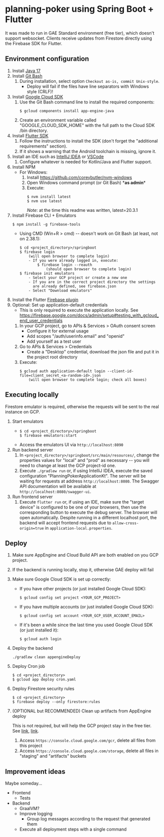 # planning-poker using Spring Boot + Flutter

It was made to run in GAE Standard environment (free tier), which doesn't
support websocket. Clients receive updates from Firestore directly using
the Firebase SDK for Flutter.



## Environment configuration

1. Install [Java 17](https://adoptium.net/?variant=openjdk17)
2. Install [Git Bash](https://git-scm.com/download)
    1. During installation, select option `Checkout as-is, commit
       Unix-style`.
        * Deploy will fail if the files have line separators with
          Windows style (CRLF)!
3. Install [Google Cloud SDK](https://cloud.google.com/sdk/docs/install)
    1. Use the Git Bash command line to install the required components:
        ```
        $ gcloud components install app-engine-java
        ```
    2. Create an environment variable called "GOOGLE_CLOUD_SDK_HOME" with the full
       path to the Cloud SDK /bin directory.
4. Install [Flutter SDK](https://docs.flutter.dev/get-started/install)
    1. Follow the instructions to install the SDK (don't forget the "additional
       requirements" section).
    2. If it shows a warning that the Android toolchain is missing, ignore it.
5. Install an IDE such as [IntelliJ IDEA](https://www.jetbrains.com/idea/download/)
   or [VSCode](https://code.visualstudio.com/)
    1. Configure whatever is needed for Kotlin/Java and Flutter support.
6. Install NPM
    * For Windows:
        1. Install https://github.com/coreybutler/nvm-windows
        2. Open Windows command prompt (or Git Bash) \***as admin**\*
        3. Execute:
            ```
            $ nvm install latest
            $ nvm use latest
            ```
           *Note*: at the time this readme was written, latest=20.3.1
7. Install Firebase CLI + Emulators
    ```
    $ npm install -g firebase-tools
    ```
    * Using CMD (Win+R > cmd) -- doesn't work on Git Bash (at least, not on 2.38.1):
        ```
        $ cd <project_directory>/springboot
        $ firebase login
            (will open browser to complete login)
            - If you were already logged in, execute:
                $ firebase login --reauth
                    (should open browser to complete login)
        $ firebase init emulators
            - Select your GCP project or create a new one
            - If you are in the correct project directory the settings
              are already defined, see firebase.json
            - Select "Download emulators"
        ```
8. Install the Flutter [Firebase plugin](https://firebase.google.com/docs/flutter/setup?hl=pt-br&platform=web)
9. Optional: Set up application-default credentials
    * This is only required to execute the application locally.
      See https://firebase.google.com/docs/admin/setup#testing_with_gcloud_end_user_credentials
    1. In your GCP project, go to APIs & Services > OAuth consent screen
        * Configure it for external usage
        * Add scopes "/auth/userinfo.email" and "openid"
        * Add yourself as a test user
    2. Go to APIs & Services > Credentials
        * Create a "Desktop" credential, download the json file and put
          it in the project root directory
    3. Execute:
        ```
        $ gcloud auth application-default login --client-id-file=client_secret_<a-random-id>.json
            (will open browser to complete login; check all boxes)
        ```



## Executing locally

Firestore emulator is required, otherwise the requests will be sent to the real
instance on GCP.



1. Start emulators
    * ```
      $ cd <project_directory>/springboot
      $ firebase emulators:start
      ```
    * Access the emulators UI via `http://localhost:8090`
2. Run backend server
    1. In `<project_directory>/springboot/src/main/resources/`, change the 
       properties values for "local" and "prod" as necessary -- you will need to
       change at least the GCP project-id one.
    2. Execute `./gradlew run` or, if using IntelliJ IDEA, execute the saved
       configuration "PlanningPokerApplicationKt". The server will be waiting
       for requests at address `http://localhost:8080`. The Swagger API
       documentation will be available at `http://localhost:8080/swagger-ui`.
3. Run frontend server
    1. Execute `flutter run` or, if using an IDE, make sure the "target device"
       is configured to be one of your browsers, then use the corresponding button
       to execute the debug server. The browser will open automatically. Despite
       running in a different localhost port, the backend will accept frontend
       requests due to `allow-cross-origin=true` in `application-local.properties`.



## Deploy

1. Make sure AppEngine and Cloud Build API are both enabled on you GCP project.
2. If the backend is running locally, stop it, otherwise GAE deploy will fail
3. Make sure Google Cloud SDK is set up correctly:
    * If you have other projects (or just installed Google Cloud SDK):
        ```
        $ gcloud config set project <YOUR_GCP_PROJECT>
        ```
    * If you have multiple accounts (or just installed Google Cloud SDK):
        ```
        $ gcloud config set account <YOUR_GCP_USER_ACCOUNT_EMAIL>
        ```
    * If it's been a while since the last time you used Google Cloud SDK
      (or just installed it):
        ```
        $ gcloud auth login
        ```
4. Deploy the backend
   ```
   ./gradlew clean appengineDeploy
   ```
5. Deploy Cron job
   ```
   $ cd <project_directory>
   $ gcloud app deploy cron.yaml
   ```
6. Deploy Firestore security rules
   ```
   $ cd <project_directory>
   $ firebase deploy --only firestore:rules
   ```
7. (OPTIONAL but RECOMMENDED) Clean up artifacts from AppEngine deploy

   This is not required, but will help the GCP project stay in the free tier.
   See [link](https://stackoverflow.com/q/42947918),
   [link](https://stackoverflow.com/q/63578581).
    1. Access `https://console.cloud.google.com/gcr`, delete all files from this
       project
    2. Access `https://console.cloud.google.com/storage`, delete all files in
       "staging" and "artifacts" buckets



## Improvement ideas

Maybe someday...

* Frontend
    * Tests
* Backend
    * GraalVM?
    * Improve logging
        * Group log messages according to the request that generated them
    * Execute all deployment steps with a single command
